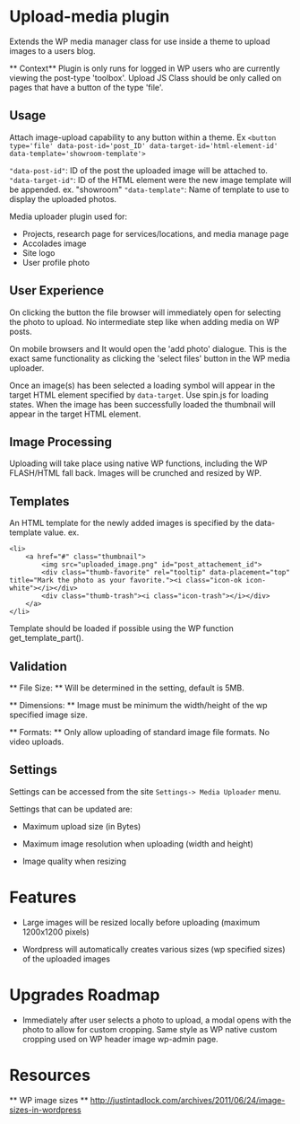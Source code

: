 # Upload-media plugin

Extends the WP media manager class for use inside a theme to upload images to a users blog.

** Context** Plugin is only runs for logged in WP users who are currently viewing the post-type 'toolbox'. Upload JS Class should be only called on pages that have a button of the type 'file'.

## Usage

Attach image-upload capability to any button within a theme. Ex `<button type='file' data-post-id='post_ID' data-target-id='html-element-id' data-template='showroom-template'>`

`"data-post-id"`: ID of the post the uploaded image will be attached to.
`"data-target-id"`: ID of the HTML element were the new image template will be appended. ex. "showroom"
`"data-template"`: Name of template to use to display the uploaded photos.

Media uploader plugin used for:
* Projects, research page for services/locations, and media manage page
* Accolades image
* Site logo
* User profile photo
 
## User Experience

On clicking the button the file browser will immediately open for selecting the photo to upload. No intermediate step like when adding media on WP posts. 

On mobile browsers and It would open the 'add photo' dialogue. This is the exact same functionality as clicking the 'select files' button in the WP media uploader. 

Once an image(s) has been selected a loading symbol will appear in the target HTML element specified by `data-target`. Use spin.js for loading states. When the image has been successfully loaded the thumbnail will appear in the target HTML element.

## Image Processing

Uploading will take place using native WP functions, including the WP FLASH/HTML fall back. Images will be crunched and resized by WP. 


## Templates

An HTML template for the newly added images is specified by the data-template value. ex. 

```
<li>
	<a href="#" class="thumbnail">
		<img src="uploaded_image.png" id="post_attachement_id">
		<div class="thumb-favorite" rel="tooltip" data-placement="top" title="Mark the photo as your favorite."><i class="icon-ok icon-white"></i></div>
		<div class="thumb-trash"><i class="icon-trash"></i></div>
	</a>
</li>
```

Template should be loaded if possible using the WP function get_template_part(). 


## Validation

** File Size: ** Will be determined in the setting, default is 5MB.

** Dimensions: ** Image must be minimum the width/height of the wp specified image size.

** Formats: **  Only allow uploading of standard image file formats. No video uploads.

## Settings

Settings can be accessed from the site `Settings-> Media Uploader` menu.

Settings that can be updated are:

* Maximum upload size (in Bytes)

* Maximum image resolution when uploading (width and height)

* Image quality when resizing


# Features

* Large images will be resized locally before uploading (maximum 1200x1200 pixels)

* Wordpress will automatically creates various sizes (wp specified sizes) of the uploaded images

# Upgrades Roadmap

* Immediately after user selects a photo to upload, a modal opens with the photo to allow for custom cropping. Same style as WP native custom cropping used on WP header image wp-admin page.

# Resources

** WP image sizes ** http://justintadlock.com/archives/2011/06/24/image-sizes-in-wordpress